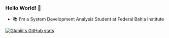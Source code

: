 ### Hello World! 👋

- 📚 I'm a System Development Analysis Student at Federal Bahia Institute 


[![Glubiii's GitHub stats](https://github-readme-stats.vercel.app/api?username=Glubiii)](https://github.com/anuraghazra/github-readme-stats)


<!--
**Glubiii/Glubiii** is a ✨ _special_ ✨ repository because its `README.md` (this file) appears on your GitHub profile.

Here are some ideas to get you started:

- 🔭 I’m currently working on ...
-  ...
- 👯 I’m looking to collaborate on ...
- 🤔 I’m looking for help with ...
- 💬 Ask me about ...
- 📫 How to reach me: ...
- 😄 Pronouns: ...
- ⚡ Fun fact: ...
-->
